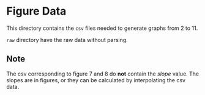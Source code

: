 # Figure Data

This directory contains the `csv` files needed to generate graphs from 2 to 11.

`raw` directory have the raw data without parsing.

## Note

The csv corresponding to figure 7 and 8 do **not** contain the *slope* value. The
slopes are in figures, or they can be calculated by interpolating the csv data.
